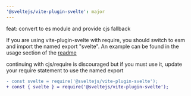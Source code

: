 ```yaml
---
'@sveltejs/vite-plugin-svelte': major
---
```


feat: convert to es module and provide cjs fallback

If you are using vite-plugin-svelte with require, you should switch to esm and import the named export "svelte".
An example can be found in the usage section of the [readme](README.md)

continuing with cjs/require is discouraged but if you must use it, update your require statement to use the named export

```diff
- const svelte = require('@sveltejs/vite-plugin-svelte');
+ const { svelte } = require('@sveltejs/vite-plugin-svelte');
```
